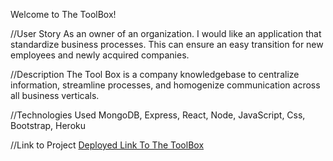Welcome to The ToolBox!

//User Story
As an owner of an organization. I would like an application that standardize business processes. This can ensure an easy transition for new employees and newly acquired companies.

//Description
The Tool Box is a company knowledgebase to centralize information, streamline processes, and homogenize communication across all business verticals.

//Technologies Used
MongoDB, Express, React, Node, JavaScript, Css, Bootstrap, Heroku

//Link to Project
<a href="https://frozen-stream-19297.herokuapp.com/">Deployed Link To The ToolBox</a>
